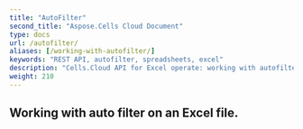 ```yaml
---
title: "AutoFilter"
second_title: "Aspose.Cells Cloud Document"
type: docs
url: /autofilter/
aliases: [/working-with-autofilter/]
keywords: "REST API, autofilter, spreadsheets, excel"
description: "Cells.Cloud API for Excel operate: working with autofilter on an Excel file."
weight: 210
---
```


## Working with auto filter on an Excel file.

